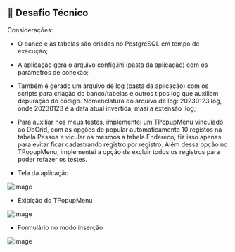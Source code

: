 ## 🎯 Desafio Técnico

Considerações:

* O banco e as tabelas são criadas no PostgreSQL em tempo de execução;
* A aplicação gera o arquivo config.ini (pasta da aplicação) com os parâmetros de conexão;
* Também é gerado um arquivo de log (pasta da aplicação) com os scripts para criação do banco/tabelas e outros tipos log que auxiliam depuração do código. 
  Nomenclatura do arquivo de log: 20230123.log, onde 20230123 é a data atual invertida, masi a extensão .log;
  
* Para auxiliar nos meus testes, implementei um TPopupMenu vinculado ao DbGrid, com as opções de popular automaticamente 10 registos na tabela Pessoa
e vicular os mesmos a tabela Endereco, fiz isso apenas para evitar ficar cadastrando registro por registro.
Além dessa opção no TPopupMenu, implementei a opção de excluir todos os registros para poder refazer os testes.

* Tela da aplicação

![image](https://user-images.githubusercontent.com/5474103/214058370-a233dd42-d1ab-4be1-806f-faa245168d5e.png)


* Exibição do TPopupMenu

![image](https://user-images.githubusercontent.com/5474103/214072153-cd79a3d2-5345-4be8-8766-0a78ccda662c.png)

* Formulário no modo inserção

![image](https://user-images.githubusercontent.com/5474103/214072679-5e2e9ea2-c9b8-4931-8c78-e49abdd4a826.png)

